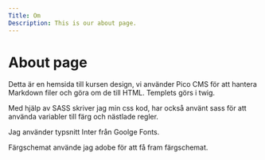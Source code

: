 ```yaml
---
Title: Om
Description: This is our about page.
---
```


About page
==========================

Detta är en hemsida till kursen design, vi använder Pico CMS för att hantera Markdown filer och göra om de till HTML. Templets görs i twig.

Med hjälp av SASS skriver jag min css kod, har också använt sass för att använda variabler till färg och nästlade regler.

Jag använder typsnitt Inter från Goolge Fonts.

Färgschemat använde jag adobe för att få fram färgschemat.